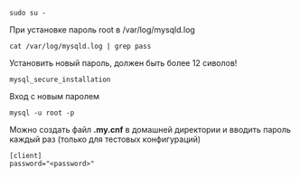     sudo su -

При установке пароль root в /var/log/mysqld.log

    cat /var/log/mysqld.log | grep pass

 Установить новый пароль, должен быть более 12 сиволов!

    mysql_secure_installation

Вход с новым паролем

    mysql -u root -p

Можно создать файл **.my.cnf** в домашней директории и вводить пароль каждый раз (только для тестовых конфигураций)

    [client]
    password="<password>"

